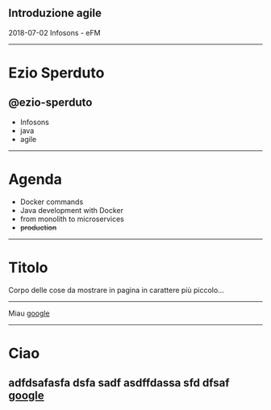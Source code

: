 <!-- .slide: data-background="#FFFFFF" -->
<!-- .slide: data-color="#333333" -->

## Introduzione agile
2018-07-02 Infosons - eFM

---

# Ezio Sperduto

## @ezio-sperduto

- Infosons
- java
- agile

---

# Agenda

- Docker commands
- Java development with Docker
- from monolith to microservices
- ~~production~~

---

# Titolo

Corpo delle cose da mostrare in pagina in carattere più piccolo...

---

Miau
[google](www.google.com)

---

# Ciao

adfdsafasfa dsfa sadf
asdffdassa sfd dfsaf
[google](www.google.com)
---
